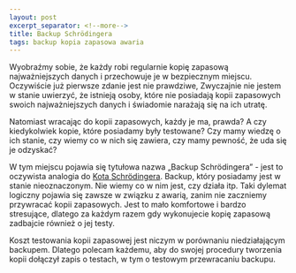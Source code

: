 ```yaml
---
layout: post
excerpt_separator: <!--more-->
title: Backup Schrödingera
tags: backup kopia zapasowa awaria
---
```


Wyobraźmy sobie, że każdy robi regularnie kopię zapasową najważniejszych danych i przechowuje je w bezpiecznym miejscu.
Oczywiście już pierwsze zdanie jest nie prawdziwe, Zwyczajnie nie jestem w stanie uwierzyć, że istnieją osoby, 
które nie posiadają kopii zapasowych swoich najważniejszych danych i świadomie narażają się na ich utratę. 
<!--more--> 
Natomiast wracając do kopii zapasowych, każdy je ma, prawda? A czy kiedykolwiek kopie, które posiadamy były testowane?
Czy mamy wiedzę o ich stanie, czy wiemy co w nich się zawiera, czy mamy pewność, że uda się je odzyskać?

W tym miejscu pojawia się tytułowa nazwa „Backup Schrödingera” - jest to oczywista analogia do [Kota Schrödingera](https://pl.wikipedia.org/wiki/Kot_Schr%C3%B6dingera). 
Backup, który posiadamy jest w stanie nieoznaczonym. Nie wiemy co w nim jest, czy działa itp. 
Taki dylemat logiczny pojawia się zawsze w związku z awarią, zanim nie zaczniemy przywracać kopii zapasowych. 
Jest to mało komfortowe i bardzo stresujące, dlatego za każdym razem gdy wykonujecie kopię zapasową zadbajcie również o jej testy. 

Koszt testowania kopii zapasowej jest niczym w porównaniu niedziałającym backupem. Dlatego polecam każdemu, 
aby do swojej procedury tworzenia kopii dołączył zapis o testach, w tym o testowym przewracaniu backupu.